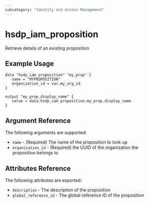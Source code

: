 ```yaml
---
subcategory: "Identity and Access Management"
---
```


# hsdp_iam_proposition

Retrieve details of an existing proposition

## Example Usage

```hcl
data "hsdp_iam_proposition" "my_prop" {
   name = "MYPROPOSITION"
   organization_id = var.my_org_id
}
```

```hcl
output "my_prop_display_name" {
   value = data.hsdp_iam_proposition.my_prop.display_name
}
```

## Argument Reference

The following arguments are supported:

* `name` - (Required) The name of the proposition to look up
* `organization_id` - (Required) the UUID of the organization the proposition belongs to

## Attributes Reference

The following attributes are exported:

* `description` - The description of the proposition
* `global_reference_id` - The global reference ID of the proposition
